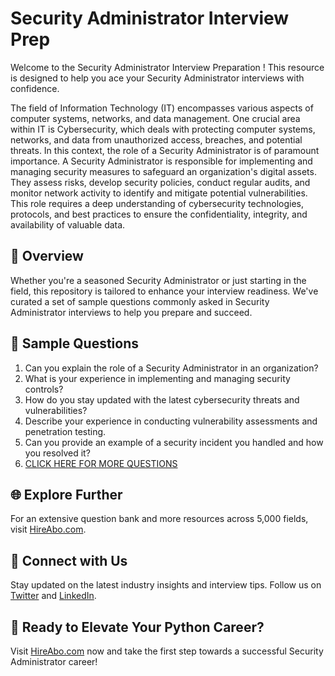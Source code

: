 # Security Administrator Interview Prep

Welcome to the Security Administrator Interview Preparation ! This resource is designed to help you ace your Security Administrator interviews with confidence.

The field of Information Technology (IT) encompasses various aspects of computer systems, networks, and data management. One crucial area within IT is Cybersecurity, which deals with protecting computer systems, networks, and data from unauthorized access, breaches, and potential threats. In this context, the role of a Security Administrator is of paramount importance. A Security Administrator is responsible for implementing and managing security measures to safeguard an organization's digital assets. They assess risks, develop security policies, conduct regular audits, and monitor network activity to identify and mitigate potential vulnerabilities. This role requires a deep understanding of cybersecurity technologies, protocols, and best practices to ensure the confidentiality, integrity, and availability of valuable data.

## 🚀 Overview

Whether you're a seasoned Security Administrator or just starting in the field, this repository is tailored to enhance your interview readiness. We've curated a set of sample questions commonly asked in Security Administrator interviews to help you prepare and succeed.

## 📝 Sample Questions

1. Can you explain the role of a Security Administrator in an organization?
2. What is your experience in implementing and managing security controls?
3. How do you stay updated with the latest cybersecurity threats and vulnerabilities?
4. Describe your experience in conducting vulnerability assessments and penetration testing.
5. Can you provide an example of a security incident you handled and how you resolved it?
6. [CLICK HERE FOR MORE QUESTIONS](https://hireabo.com/job/0_2_7/Security%20Administrator)

## 🌐 Explore Further

For an extensive question bank and more resources across 5,000 fields, visit [HireAbo.com](https://www.hireabo.com).

## 📱 Connect with Us

Stay updated on the latest industry insights and interview tips. Follow us on [Twitter](https://twitter.com/hireabo) and [LinkedIn](https://www.linkedin.com/in/hire-abo-3609972a8/).

## 🚀 Ready to Elevate Your Python Career?

Visit [HireAbo.com](https://www.hireabo.com) now and take the first step towards a successful Security Administrator career!